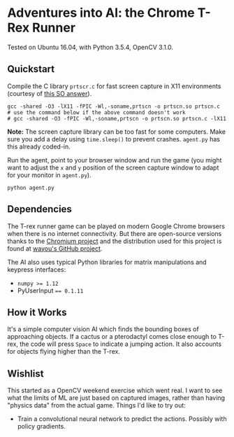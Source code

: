 # Adventures into AI: the Chrome T-Rex Runner

Tested on Ubuntu 16.04, with Python 3.5.4, OpenCV 3.1.0.

## Quickstart

Compile the C library `prtscr.c` for fast screen capture in X11 environments
(courtesy of [this SO answer](https://stackoverflow.com/a/16141058])).

    gcc -shared -O3 -lX11 -fPIC -Wl,-soname,prtscn -o prtscn.so prtscn.c
    # use the command below if the above command doesn't work
    # gcc -shared -O3 -fPIC -Wl,-soname,prtscn -o prtscn.so prtscn.c -lX11

**Note:** The screen capture library can be too fast for some computers. Make
sure you add a delay using `time.sleep()` to prevent crashes. `agent.py` has
this already coded-in.

Run the agent, point to your browser window and run the game (you might want to
adjust the `x` and `y` position of the screen capture window to adapt for your
monitor in `agent.py`).

    python agent.py

## Dependencies

The T-rex runner game can be played on modern Google Chrome browsers when there
is no internet connectivity. But there are open-source versions thanks to the
[Chromium project](https://www.chromium.org/) and the distribution used for
this project is found at [wayou's GitHub project](https://github.com/wayou/t-rex-runner/).

The AI also uses typical Python libraries for matrix manipulations and keypress
interfaces:

- `numpy >= 1.12`
- PyUserInput `== 0.1.11`

## How it Works

It's a simple computer vision AI which finds the bounding boxes of approaching
objects. If a cactus or a pterodactyl comes close enough to T-rex, the code
will press `Space` to indicate a jumping action. It also accounts for objects
flying higher than the T-rex.

## Wishlist

This started as a OpenCV weekend exercise which went real. I want to see what
the limits of ML are just based on captured images, rather than having
"physics data" from the actual game. Things I'd like to try out:

- Train a convolutional neural network to predict the actions. Possibly with
  policy gradients.
